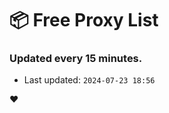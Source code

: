 # :package: Free Proxy List
### Updated every 15 minutes.

- Last updated: `2024-07-23 18:56`

:heart:
